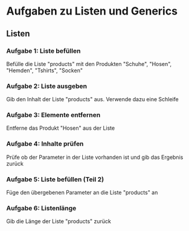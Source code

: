 # Aufgaben zu Listen und Generics
## Listen
### Aufgabe 1: Liste befüllen
Befülle die Liste "products" mit den Produkten "Schuhe", "Hosen", "Hemden", "Tshirts", "Socken"

### Aufgabe 2: Liste ausgeben
Gib den Inhalt der Liste "products" aus. Verwende dazu eine Schleife

### Aufgabe 3: Elemente entfernen
Entferne das Produkt "Hosen" aus der Liste

### Aufgabe 4: Inhalte prüfen
Prüfe ob der Parameter in der Liste vorhanden ist und gib das Ergebnis zurück

### Aufgabe 5: Liste befüllen (Teil 2)
Füge den übergebenen Parameter an die Liste "products" an

### Aufgabe 6: Listenlänge
Gib die Länge der Liste "products" zurück